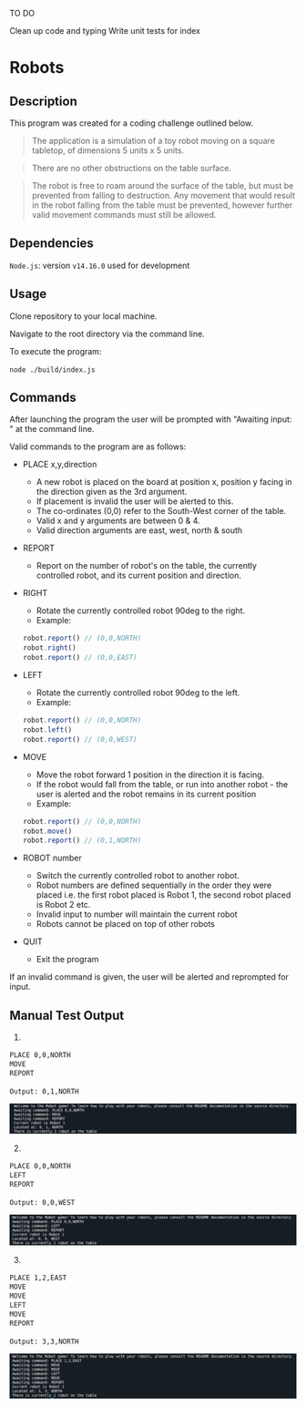 TO DO

Clean up code and typing
Write unit tests for index

# Robots

## Description

This program was created for a coding challenge outlined below.

> The application is a simulation of a toy robot moving on a square tabletop, of dimensions 5 units x 5 units.

> There are no other obstructions on the table surface.

> The robot is free to roam around the surface of the table, but must be prevented from falling to destruction. Any movement that would result in the robot falling from the table must be prevented, however further valid movement commands must still be allowed.

## Dependencies

`Node.js`: version `v14.16.0` used for development

## Usage

Clone repository to your local machine.

Navigate to the root directory via the command line.

To execute the program:

`node ./build/index.js`

## Commands

After launching the program the user will be prompted with "Awaiting input: " at the command line. 

Valid commands to the program are as follows:

- PLACE x,y,direction
    - A new robot is placed on the board at position x, position y facing in the direction given as the 3rd argument.
    - If placement is invalid the user will be alerted to this.
    - The co-ordinates (0,0) refer to the South-West corner of the table.
    - Valid x and y arguments are between 0 & 4.
    - Valid direction arguments are east, west, north & south
- REPORT
    - Report on the number of robot's on the table, the currently controlled robot, and its current position and direction.
- RIGHT
    - Rotate the currently controlled robot 90deg to the right.
    - Example:

    ```jsx
    robot.report() // (0,0,NORTH)
    robot.right()
    robot.report() // (0,0,EAST)
    ```

- LEFT
    - Rotate the currently controlled robot 90deg to the left.
    - Example:

    ```jsx
    robot.report() // (0,0,NORTH)
    robot.left()
    robot.report() // (0,0,WEST)
    ```

- MOVE
    - Move the robot forward 1 position in the direction it is facing.
    - If the robot would fall from the table, or run into another robot - the user is alerted and the robot remains in its current position
    - Example:

    ```jsx
    robot.report() // (0,0,NORTH)
    robot.move()
    robot.report() // (0,1,NORTH)
    ```

- ROBOT number
    - Switch the currently controlled robot to another robot.
    - Robot numbers are defined sequentially in the order they were placed i.e. the first robot placed is Robot 1, the second robot placed is Robot 2 etc.
    - Invalid input to number will maintain the current robot
    - Robots cannot be placed on top of other robots
- QUIT
    - Exit the program

If an invalid command is given, the user will be alerted and reprompted for input.

## Manual Test Output

1. 
```
PLACE 0,0,NORTH
MOVE
REPORT

Output: 0,1,NORTH
```

![answer-1](./docs/1.png)

2. 
```
PLACE 0,0,NORTH
LEFT
REPORT

Output: 0,0,WEST
```

![answer-2](./docs/2.png)

3.
```
PLACE 1,2,EAST
MOVE
MOVE
LEFT
MOVE
REPORT

Output: 3,3,NORTH
```

![answer-3](./docs/3.png)